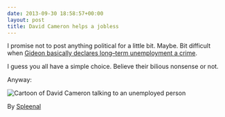 ```yaml
---
date: 2013-09-30 18:58:57+00:00
layout: post
title: David Cameron helps a jobless
---
```


I promise not to post anything political for a little bit. Maybe. Bit difficult when <a href="http://www.bbc.co.uk/news/uk-politics-24327470">Gideon basically declares long&#8211;term unemployment a crime</a>.

I guess you all have a simple choice. Believe their bilious nonsense or not.

Anyway:

<img src="/uploads/cameron.jpg" alt="Cartoon of David Cameron talking to an unemployed person" class="bleed">

<p class="figcaption">By <a href="http://spleenal.blogspot.co.uk/2013/09/helping-jobless.html">Spleenal</a></p>


